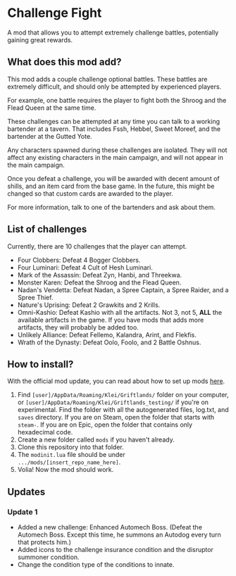 # Challenge Fight

A mod that allows you to attempt extremely challenge battles, potentially gaining great rewards.

## What does this mod add?

This mod adds a couple challenge optional battles. These battles are extremely difficult, and should only be attempted by experienced players.

For example, one battle requires the player to fight both the Shroog and the Flead Queen at the same time.

These challenges can be attempted at any time you can talk to a working bartender at a tavern. That includes Fssh, Hebbel, Sweet Moreef, and the bartender at the Gutted Yote.

Any characters spawned during these challenges are isolated. They will not affect any existing characters in the main campaign, and will not appear in the main campaign.

Once you defeat a challenge, you will be awarded with decent amount of shills, and an item card from the base game. In the future, this might be changed so that custom cards are awarded to the player.

For more information, talk to one of the bartenders and ask about them.

## List of challenges

Currently, there are 10 challenges that the player can attempt.

* Four Clobbers: Defeat 4 Bogger Clobbers.
* Four Luminari: Defeat 4 Cult of Hesh Luminari.
* Mark of the Assassin: Defeat Zyn, Hanbi, and Threekwa.
* Monster Karen: Defeat the Shroog and the Flead Queen.
* Nadan's Vendetta: Defeat Nadan, a Spree Captain, a Spree Raider, and a Spree Thief.
* Nature's Uprising: Defeat 2 Grawkits and 2 Krills.
* Omni-Kashio: Defeat Kashio with all the artifacts. Not 3, not 5, **ALL** the available artifacts in the game. If you have mods that adds more artifacts, they will probably be added too.
* Unlikely Alliance: Defeat Fellemo, Kalandra, Arint, and Flekfis.
* Wrath of the Dynasty: Defeat Oolo, Foolo, and 2 Battle Oshnus.

## How to install?

With the official mod update, you can read about how to set up mods [here](https://forums.kleientertainment.com/forums/topic/116914-early-mod-support/).

1. Find `[user]/AppData/Roaming/Klei/Griftlands/` folder on your computer, or `[user]/AppData/Roaming/Klei/Griftlands_testing/` if you're on experimental. Find the folder with all the autogenerated files, log.txt, and `saves` directory. If you are on Steam, open the folder that starts with `steam-`. If you are on Epic, open the folder that contains only hexadecimal code.
2. Create a new folder called `mods` if you haven't already.
3. Clone this repository into that folder.
4. The `modinit.lua` file should be under `.../mods/[insert_repo_name_here]`.
5. Volia! Now the mod should work.

## Updates

### Update 1

* Added a new challenge: Enhanced Automech Boss. (Defeat the Automech Boss. Except this time, he summons an Autodog every turn that protects him.)
* Added icons to the challenge insurance condition and the disruptor summoner condition.
* Change the condition type of the conditions to innate.